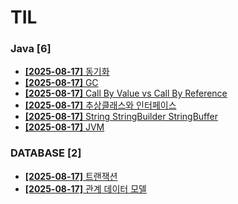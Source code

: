 # TIL
 
### Java [6]
- [**[2025-08-17]**  동기화](https://github.com/A-lass/TIL/blob/main/Java/동기화.md)
- [**[2025-08-17]**  GC](https://github.com/A-lass/TIL/blob/main/Java/GC.md)
- [**[2025-08-17]**  Call By Value vs Call By Reference](https://github.com/A-lass/TIL/blob/main/Java/Call_By_Value_vs_Call_By_Reference.md)
- [**[2025-08-17]**  추상클래스와 인터페이스](https://github.com/A-lass/TIL/blob/main/Java/추상클래스와_인터페이스.md)
- [**[2025-08-17]**  String StringBuilder StringBuffer](https://github.com/A-lass/TIL/blob/main/Java/String_StringBuilder_StringBuffer.md)
- [**[2025-08-17]**  JVM](https://github.com/A-lass/TIL/blob/main/Java/JVM.md)
### DATABASE [2]
- [**[2025-08-17]**  트랜잭션](https://github.com/A-lass/TIL/blob/main/DATABASE/트랜잭션.md)
- [**[2025-08-17]**  관계 데이터 모델](https://github.com/A-lass/TIL/blob/main/DATABASE/관계_데이터_모델.md)

